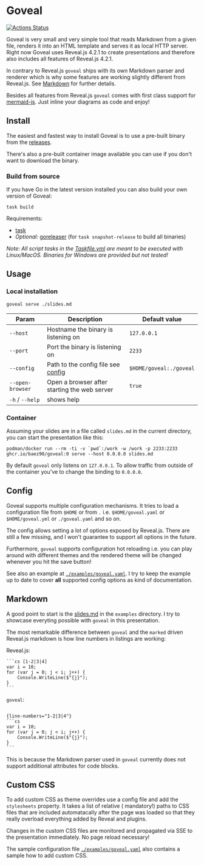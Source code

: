 # Goveal

[![Actions Status](https://github.com/baez90/goveal/workflows/Go/badge.svg)](https://github.com/baez90/goveal/actions)

Goveal is very small and very simple tool that reads Markdown from a given file, renders it into an HTML template and serves it as local HTTP server.
Right now Goveal uses Reveal.js 4.2.1 to create presentations and therefore also includes all features of Reveal.js 4.2.1.

In contrary to Reveal.js `goveal` ships with its own Markdown parser and renderer which is why some features are working slightly different from Reveal.js.
See [Markdown](#markdown) for further details.

Besides all features from Reveal.js `goveal` comes with first class support for [mermaid-js](https://mermaid-js.github.io/).
Just inline your diagrams as code and enjoy!

## Install

The easiest and fastest way to install Goveal is to use a pre-built binary from the [releases](https://github.com/baez90/goveal/releases/latest).

There's also a pre-built container image available you can use if you don't want to download the binary.

### Build from source

If you have Go in the latest version installed you can also build your own version of Goveal:

```shell
task build
```

Requirements:

- [task](https://taskfile.dev/)
- _Optional:_ [goreleaser](https://goreleaser.com/) (for `task snapshot-release` to build all binaries)

_Note: All script tasks in the [Taskfile.yml](Taskfile.yml) are meant to be executed with Linux/MacOS. Binaries for
Windows are provided but not tested!_

## Usage

### Local installation

```bash
goveal serve ./slides.md
```

| Param            | Description                                   | Default value           |
| ---------------- | --------------------------------------------- | ----------------------- |
| `--host`         | Hostname the binary is listening on           | `127.0.0.1`             |
| `--port`         | Port the binary is listening on               | `2233`                  |
| `--config`       | Path to the config file see [config](#config) | `$HOME/goveal:./goveal` |
| `--open-browser` | Open a browser after starting the web server  | `true`                  |
| `-h` / `--help`  | shows help                                    |                         |

### Container

Assuming your slides are in a file called `slides.md` in the current directory, you can start the presentation like
this:

```shell
podman/docker run --rm -ti -v `pwd`:/work -w /work -p 2233:2233 ghcr.io/baez90/goveal:0 serve --host 0.0.0.0 slides.md
```

By default `goveal` only listens on `127.0.0.1`. To allow traffic from outside of the container you've to change the
binding to `0.0.0.0`.

## Config

Goveal supports multiple configuration mechanisms. It tries to load a configuration file from `$HOME` or from `.`
i.e. `$HOME/goveal.yaml` or `$HOME/goveal.yml` or `./goveal.yaml` and so on.

The config allows setting a lot of options exposed by Reveal.js.
There are still a few missing, and I won't guarantee to support all options in the future.

Furthermore, `goveal` supports configuration hot reloading i.e. you can play around with different themes and the rendered
theme will be changed whenever you hit the save button!

See also an example at [`./examples/goveal.yaml`](./examples/goveal.yaml).
I try to keep the example up to date to cover **all** supported config options as kind of documentation.

## Markdown

A good point to start is the [slides.md](examples/slides.md) in the `examples` directory.
I try to showcase everyting possible with `goveal` in this presentation.

The most remarkable difference between `goveal` and the `marked` driven Reveal.js markdown is how line numbers in listings are working:

Reveal.js:

<pre lang="no-highlight"><code>```cs [1-2|3|4]
var i = 10;
for (var j = 0; j < i; j++) {
    Console.WriteLine($"{j}");
}
```</code></pre>

`goveal`:

<pre lang="no-highlight"><code>
{line-numbers="1-2|3|4"}
```cs
var i = 10;
for (var j = 0; j < i; j++) {
    Console.WriteLine($"{j}");
}
```</code></pre>

This is because the Markdown parser used in `goveal` currently does not support additional attributes for code blocks.

## Custom CSS

To add custom CSS as theme overrides use a config file and add the `stylesheets` property. It takes a list of relative (
mandatory!) paths to CSS files that are included automatacally after the page was loaded so that they really overload
everything added by Reveal and plugins.

Changes in the custom CSS files are monitored and propagated via SSE to the presentation immediately. 
No page reload necessary!

The sample configuration file [`./examples/goveal.yaml`](./examples/goveal.yaml) also contains a sample how to add
custom CSS.